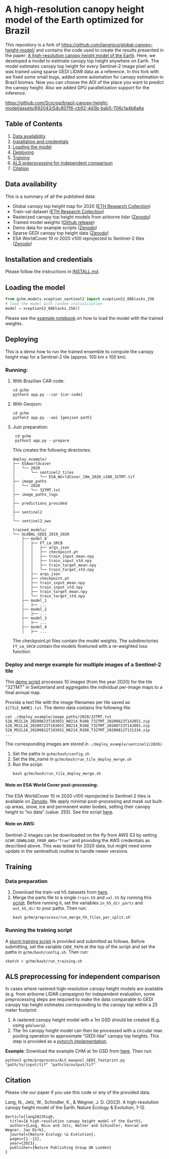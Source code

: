 # A high-resolution canopy height model of the Earth optimized for Brazil

This repository is a fork of https://github.com/langnico/global-canopy-height-model/ and contains the code used to create the results presented in the paper: [A high-resolution canopy height model of the Earth](https://arxiv.org/abs/2204.08322).
Here, we developed a model to estimate canopy top height anywhere on Earth. The model estimates canopy top height for every Sentinel-2 image pixel and was trained using sparse GEDI LIDAR data as a reference.
In this fork with we fixed some small bugs, added some automation for canopy estimation in Brazil biomes. Now you can choose the AOI of the place you want to predict the canopy height. Also we added GPU parallelization support for the inference.


https://github.com/Scicrop/brazil-canopy-height-model/assets/692043/54c807f6-cb92-4d3b-bab5-706c1a4b6a6e


## Table of Contents
1. [Data availability](https://github.com/langnico/global-canopy-height-model#data-availability)
2. [Installation and credentials](https://github.com/langnico/global-canopy-height-model#installation-and-credentials)
3. [Loading the model](https://github.com/langnico/global-canopy-height-model#loading-the-model)
4. [Deploying](https://github.com/langnico/global-canopy-height-model#deploying)
5. [Training](https://github.com/langnico/global-canopy-height-model#training)
6. [ALS preprocessing for independent comparison](https://github.com/langnico/global-canopy-height-model#als-preprocessing-for-independent-comparison)
7. [Citation](https://github.com/langnico/global-canopy-height-model#citation)

## Data availability
This is a summary of all the published data:

- Global canopy top height map for 2020 ([ETH Research Collection](https://doi.org/10.3929/ethz-b-000609802))
- Train-val dataset ([ETH Research Collection](https://doi.org/10.3929/ethz-b-000609845))
- Rasterized canopy top height models from airborne lidar ([Zenodo](https://doi.org/10.5281/zenodo.7885699))
- Trained model weights ([Github release](https://github.com/langnico/global-canopy-height-model/releases/download/v1.0-trained-model-weights/trained_models_GLOBAL_GEDI_2019_2020.zip))
- Demo data for example scripts ([Zenodo](https://doi.org/10.5281/zenodo.7885610))
- Sparse GEDI canopy top height data ([Zenodo](https://doi.org/10.5281/zenodo.7737946))
- ESA WorldCover 10 m 2020 v100 reprojected to Sentinel-2 tiles ([Zenodo](https://doi.org/10.5281/zenodo.7888150))

## Installation and credentials
Please follow the instructions in [INSTALL.md](INSTALL.md).

## Loading the model 

```python
from gchm.models.xception_sentinel2 import xceptionS2_08blocks_256
# load the model with random initialization
model = xceptionS2_08blocks_256()
```
Please see the [example notebook](gchm/notebooks/example_loading_pretrained_models.ipynb) on how to load the model with the trained weights. 

## Deploying

This is a demo how to run the trained ensemble to compute the canopy height map for a Sentinel-2 tile (approx. 100 km x 100 km).

### Running:
1. With Brazilian CAR code: 
    ```
    cd gchm
    python3 app.py --car {car-code}
    ```
2. With Geojson:
    ```
    cd gchm
    python3 app.py --aoi {geojson path}
    ```
3. Just preparation:
   ```
    cd gchm
    python3 app.py --prepare
    ```
    This creates the following directories:

    ```
    deploy_example/
    ├── ESAworldcover
    │   └── 2020
    │       └── sentinel2_tiles
    │           └── ESA_WorldCover_10m_2020_v100_32TMT.tif
    ├── image_paths
    │   └── 2020
    │       └── 32TMT.txt
    ├── image_paths_logs
    │   
    ├── predictions_provided
    │   
    ├── sentinel2
    │   
    └── sentinel2_aws
    
    trained_models/
    └── GLOBAL_GEDI_2019_2020
        ├── model_0
        │   ├── FT_Lm_SRCB
        │   │   ├── args.json
        │   │   ├── checkpoint.pt
        │   │   ├── train_input_mean.npy
        │   │   ├── train_input_std.npy
        │   │   ├── train_target_mean.npy
        │   │   └── train_target_std.npy
        │   ├── args.json
        │   ├── checkpoint.pt
        │   ├── train_input_mean.npy
        │   ├── train_input_std.npy
        │   ├── train_target_mean.npy
        │   └── train_target_std.npy
        ├── model_1
        │   ├── ...
        ├── model_2
        │   ├── ...
        ├── model_3
        │   ├── ...
        ├── model_4
        │   ├── ...
    ```
   The checkpoint.pt files contain the model weights. The subdirectories `FT_Lm_SRCB` contain the models finetuned with a re-weighted loss function.
            
### Deploy and merge example for multiple images of a Sentinel-2 tile
This [demo script](gchm/bash/run_tile_deploy_merge.sh) processes 10 images (from the year 2020) for the tile "32TMT" in Switzerland and aggregates the individual per-image maps to a final annual map.

Provide a text file with the image filenames per tile saved as `${TILE_NAME}.txt`. The demo data contains the following file: 
```
cat ./deploy_example/image_paths/2020/32TMT.txt 
S2A_MSIL2A_20200623T103031_N0214_R108_T32TMT_20200623T142851.zip
S2A_MSIL2A_20200723T103031_N0214_R108_T32TMT_20200723T142801.zip
S2A_MSIL2A_20200812T103031_N0214_R108_T32TMT_20200812T131334.zip
...
```
The corresponding images are stored in `./deploy_example/sentinel2/2020/`.


1. Set the paths in `gchm/bash/config.sh`
2. Set the tile_name in `gchm/bash/run_tile_deploy_merge.sh`
3. Run the script:
    ```
    bash gchm/bash/run_tile_deploy_merge.sh
    ```

#### Note on ESA World Cover post-processing: 
The ESA WorldCover 10 m 2020 v100 reprojected to Sentinel-2 tiles is available on [Zenodo](https://doi.org/10.5281/zenodo.7888150). 
We apply minimal post-processing and mask out built-up areas, snow,
 ice and permanent water bodies, setting their canopy height to ”no data” (value: 255). See the script [here](gchm/postprocess/mask_with_ESAworldcover.py).

#### Note on AWS: 
Sentinel-2 images can be downloaded on the fly from AWS S3 by setting `GCHM_DOWNLOAD_FROM_AWS="True"` 
and providing the AWS credentials as described above. 
This was tested for 2020 data, but might need some update in the sentinelhub routine to handle newer versions.


## Training

### Data preparation
1. Download the train-val h5 datasets from [here](https://doi.org/10.3929/ethz-b-000609845).
2. Merge the parts file to a single `train.h5` and `val.h5` by running this [script](gchm/preprocess/run_merge_h5_files_per_split.sh). 
   Before running it, set the variables `in_h5_dir_parts` and `out_h5_dir` to your paths. Then run:
    ```
    bash gchm/preprocess/run_merge_h5_files_per_split.sh`
    ```

### Running the training script
A [slurm training script](gchm/bash/run_training.sh) is provided and submitted as follows.
Before submitting, set the variable `CODE_PATH` at the top of the script and set the paths in `gchm/bash/config.sh`. Then run:
```
sbatch < gchm/bash/run_training.sh
```

## ALS preprocessing for independent comparison

In cases where rastered high-resolution canopy height models are available (e.g. from airborne LIDAR campaigns) for independent evaluation, some preprocessing steps are required to 
make the data comparable to GEDI canopy top height estimates corresponding to the canopy top within a 25 meter footprint.

1. A rastered canopy height model with a 1m GSD should be created (E.g. using `gdalwarp`).
2. The 1m canopy height model can then be processed with a circular max pooling operation to approximate "GEDI-like" canopy top heights. This step is provided as a [pytorch implementation](gchm/preprocess/ALS_maxpool_GEDI_footprint.py).

**Example**:
Download the example CHM at 1m GSD from [here](https://zenodo.org/record/7885610/files/ALS_example_CTHM_GSD1m.tif). Then run: 
```
python3 gchm/preprocess/ALS_maxpool_GEDI_footprint.py "path/to/input/tif" "path/to/output/tif"
```

## Citation

Please cite our paper if you use this code or any of the provided data.

Lang, N., Jetz, W., Schindler, K., & Wegner, J. D. (2023). A high-resolution canopy height model of the Earth. Nature Ecology & Evolution, 1-12.
```
@article{lang2023high,
  title={A high-resolution canopy height model of the Earth},
  author={Lang, Nico and Jetz, Walter and Schindler, Konrad and Wegner, Jan Dirk},
  journal={Nature Ecology \& Evolution},
  pages={1--12},
  year={2023},
  publisher={Nature Publishing Group UK London}
}
```

